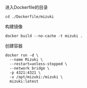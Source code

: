 进入Dockerfile的目录
```
cd ./Dockerfile/mizuki
```
构建镜像
```
docker build --no-cache -t mizuki .
```
创建容器
```
docker run -d \
  --name Mizuki \
  --restart=unless-stopped \
  --network bridge \
  -p 4321:4321 \
  -v /opt/mizuki:/mizuki \
  mizuki:latest
